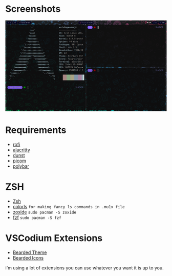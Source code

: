 # Screenshots

![Screenshot-1](./screenshots/terminals.png)

# Requirements

-   [rofi](https://github.com/davatorium/rofi)
-   [alacritty](https://github.com/alacritty/alacritty)
-   [dunst](https://github.com/dunst-project/dunst)
-   [picom](https://github.com/yshui/picom)
-   [polybar](https://github.com/polybar/polybar)

# ZSH

-   [Zsh](https://www.zsh.org/)
-   [colorls](https://github.com/athityakumar/colorls) `for making fancy ls commands in .mu1x file`
-   [zoxide](https://github.com/ajeetdsouza/zoxide) `sudo pacman -S zoxide`
-   [fzf](https://github.com/junegunn/fzf) `sudo pacman -S fzf`

# VSCodium Extensions

-   [Bearded Theme](https://marketplace.visualstudio.com/items?itemName=BeardedBear.beardedtheme)
-   [Bearded Icons](https://marketplace.visualstudio.com/items?itemName=BeardedBear.beardedicons)

i'm using a lot of extensions you can use whatever you want it is up to you.
